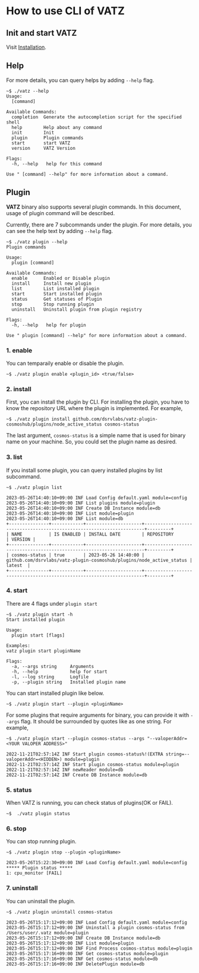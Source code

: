 # How to use CLI of VATZ

## Init and start VATZ

Visit [Installation](./installation.md).


## Help

  For more details, you can query helps by adding `--help` flag.
  ```
  ~$ ./vatz --help
  Usage:
    [command]

  Available Commands:
    completion  Generate the autocompletion script for the specified shell
    help        Help about any command
    init        Init
    plugin      Plugin commands
    start       start VATZ
    version     VATZ Version

  Flags:
    -h, --help   help for this command

  Use " [command] --help" for more information about a command.
  ```

## Plugin

  **VATZ** binary also supports several plugin commands. In this document, usage of plugin command will be described.

  Currently, there are 7 subcommands under the plugin. For more details, you can see the help text by adding `--help` flag.

  ```
  ~$ ./vatz plugin --help
  Plugin commands

  Usage:
    plugin [command]

  Available Commands:
    enable      Enabled or Disable plugin
    install     Install new plugin
    list        List installed plugin
    start       Start installed plugin
    status      Get statuses of Plugin
    stop        Stop running plugin
    uninstall   Uninstall plugin from plugin registry

  Flags:
    -h, --help   help for plugin

  Use " plugin [command] --help" for more information about a command.
  ```
  ### 1. enable
  You can temparaily enable or disable the plugin.
  ```
  ~$ ./vatz plugin enable <plugin_id> <true/false>
  ```
  ### 2. install
  
  First, you can install the plugin by CLI. For installing the plugin, you have to know the repository URL where the plugin is implemented.
  For example, 
  ```
  ~$ ./vatz plugin install github.com/dsrvlabs/vatz-plugin-cosmoshub/plugins/node_active_status cosmos-status
  ```

  The last argument, `cosmos-status` is a simple name that is used for binary name on your machine. So, you could set the plugin name as desired.
  ### 3. list
  If you install some plugin, you can query installed plugins by list subcommand.

  ```
  ~$ ./vatz plugin list
  ```
  ```
  2023-05-26T14:40:10+09:00 INF Load Config default.yaml module=config
  2023-05-26T14:40:10+09:00 INF List plugins module=plugin
  2023-05-26T14:40:10+09:00 INF Create DB Instance module=db
  2023-05-26T14:40:10+09:00 INF List module=plugin
  2023-05-26T14:40:10+09:00 INF List module=db
  +---------------+------------+---------------------+----------------------------------------------------------------------+---------+
  | NAME          | IS ENABLED | INSTALL DATE        | REPOSITORY                                                           | VERSION |
  +---------------+------------+---------------------+----------------------------------------------------------------------+---------+
  | cosmos-status | true       | 2023-05-26 14:40:00 | github.com/dsrvlabs/vatz-plugin-cosmoshub/plugins/node_active_status | latest  |
  +---------------+------------+---------------------+----------------------------------------------------------------------+---------+
  ```
  ### 4. start
  There are 4 flags under `plugin start`

  ```
  ~$ ./vatz plugin start -h
  Start installed plugin

  Usage:
    plugin start [flags]

  Examples:
  vatz plugin start pluginName

  Flags:
    -a, --args string     Arguments
    -h, --help            help for start
    -l, --log string      Logfile
    -p, --plugin string   Installed plugin name
  ```

  You can start installed plugin like below.
  ```
  ~$ ./vatz plugin start --plugin <pluginName>
  ```
  For some plugins that require arguments for binary, you can provide it with `--args` flag. It should be surrounded by quotes like as one string. For example,

  ```
  ~$ ./vatz plugin start --plugin cosmos-status --args "--valoperAddr=<YOUR VALOPER ADDRESS>" 
  ```

  ```
  2022-11-21T02:57:14Z INF Start plugin cosmos-status%!(EXTRA string=--valoperAddr=<HIDDEN>) module=plugin
  2022-11-21T02:57:14Z INF Start plugin cosmos-status module=plugin
  2022-11-21T02:57:14Z INF newReader module=db
  2022-11-21T02:57:14Z INF Create DB Instance module=db
  ```

### 5. status
When VATZ is running, you can check status of plugins(OK or FAIL).

  ```
  ~$  ./vatz plugin status
  ```

### 6. stop
You can stop running plugin.
  ```
  ~$ ./vatz plugin stop --plugin <pluginName>
  ```
  ```
  2023-05-26T15:22:30+09:00 INF Load Config default.yaml module=config
  ***** Plugin status *****
  1: cpu_monitor [FAIL]
  ```
### 7. uninstall
You can uninstall the plugin.

  ```
  ~$ ./vatz plugin uninstall cosmos-status
  ```
  ```
  2023-05-26T15:17:12+09:00 INF Load Config default.yaml module=config
  2023-05-26T15:17:12+09:00 INF Uninstall a plugin cosmos-status from /Users/user/.vatz module=plugin
  2023-05-26T15:17:12+09:00 INF Create DB Instance module=db
  2023-05-26T15:17:12+09:00 INF List module=plugin
  2023-05-26T15:17:12+09:00 INF Find Process cosmos-status module=plugin
  2023-05-26T15:17:16+09:00 INF Get cosmos-status module=plugin
  2023-05-26T15:17:16+09:00 INF Get cosmos-status module=db
  2023-05-26T15:17:16+09:00 INF DeletePlugin module=db
  ```
